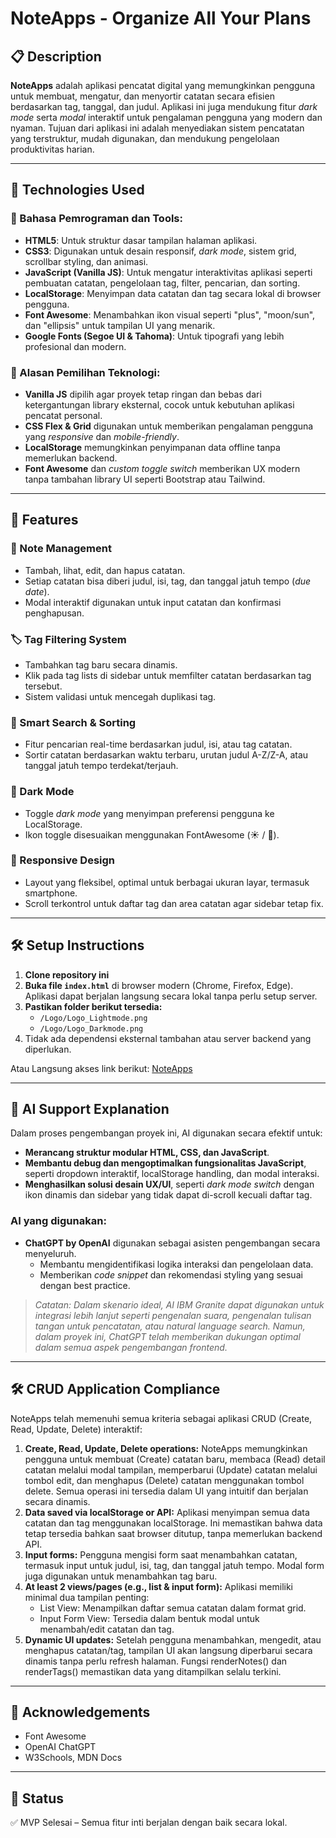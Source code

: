# NoteApps - Organize All Your Plans

## 📋 Description
**NoteApps** adalah aplikasi pencatat digital yang memungkinkan pengguna untuk membuat, mengatur, dan menyortir catatan secara efisien berdasarkan tag, tanggal, dan judul. Aplikasi ini juga mendukung fitur _dark mode_ serta _modal_ interaktif untuk pengalaman pengguna yang modern dan nyaman. Tujuan dari aplikasi ini adalah menyediakan sistem pencatatan yang terstruktur, mudah digunakan, dan mendukung pengelolaan produktivitas harian.

---

## 🧰 Technologies Used
### 🔧 Bahasa Pemrograman dan Tools:
- **HTML5**: Untuk struktur dasar tampilan halaman aplikasi.
- **CSS3**: Digunakan untuk desain responsif, _dark mode_, sistem grid, scrollbar styling, dan animasi.
- **JavaScript (Vanilla JS)**: Untuk mengatur interaktivitas aplikasi seperti pembuatan catatan, pengelolaan tag, filter, pencarian, dan sorting.
- **LocalStorage**: Menyimpan data catatan dan tag secara lokal di browser pengguna.
- **Font Awesome**: Menambahkan ikon visual seperti "plus", "moon/sun", dan "ellipsis" untuk tampilan UI yang menarik.
- **Google Fonts (Segoe UI & Tahoma)**: Untuk tipografi yang lebih profesional dan modern.

### 🎯 Alasan Pemilihan Teknologi:
- **Vanilla JS** dipilih agar proyek tetap ringan dan bebas dari ketergantungan library eksternal, cocok untuk kebutuhan aplikasi pencatat personal.
- **CSS Flex & Grid** digunakan untuk memberikan pengalaman pengguna yang _responsive_ dan _mobile-friendly_.
- **LocalStorage** memungkinkan penyimpanan data offline tanpa memerlukan backend.
- **Font Awesome** dan _custom toggle switch_ memberikan UX modern tanpa tambahan library UI seperti Bootstrap atau Tailwind.

---

## 🚀 Features
### 📝 Note Management
- Tambah, lihat, edit, dan hapus catatan.
- Setiap catatan bisa diberi judul, isi, tag, dan tanggal jatuh tempo (_due date_).
- Modal interaktif digunakan untuk input catatan dan konfirmasi penghapusan.
### 🏷️ Tag Filtering System
- Tambahkan tag baru secara dinamis.
- Klik pada tag lists di sidebar untuk memfilter catatan berdasarkan tag tersebut.
- Sistem validasi untuk mencegah duplikasi tag.
### 🔎 Smart Search & Sorting
- Fitur pencarian real-time berdasarkan judul, isi, atau tag catatan.
- Sortir catatan berdasarkan waktu terbaru, urutan judul A-Z/Z-A, atau tanggal jatuh tempo terdekat/terjauh.
### 🌙 Dark Mode
- Toggle _dark mode_ yang menyimpan preferensi pengguna ke LocalStorage.
- Ikon toggle disesuaikan menggunakan FontAwesome (☀️ / 🌙).
### 🎨 Responsive Design
- Layout yang fleksibel, optimal untuk berbagai ukuran layar, termasuk smartphone.
- Scroll terkontrol untuk daftar tag dan area catatan agar sidebar tetap fix.

---

## 🛠️ Setup Instructions
1. **Clone repository ini**
2. **Buka file `index.html`** di browser modern (Chrome, Firefox, Edge).
   Aplikasi dapat berjalan langsung secara lokal tanpa perlu setup server.
3. **Pastikan folder berikut tersedia:**
   - `/Logo/Logo_Lightmode.png`
   - `/Logo/Logo_Darkmode.png`
4. Tidak ada dependensi eksternal tambahan atau server backend yang diperlukan.

Atau
Langsung akses link berikut:
[NoteApps](https://noteapps-organize-plans.netlify.app/)

---

## 🤖 AI Support Explanation

Dalam proses pengembangan proyek ini, AI digunakan secara efektif untuk:
- **Merancang struktur modular HTML, CSS, dan JavaScript**.
- **Membantu debug dan mengoptimalkan fungsionalitas JavaScript**, seperti dropdown interaktif, localStorage handling, dan modal interaksi.
- **Menghasilkan solusi desain UX/UI**, seperti _dark mode switch_ dengan ikon dinamis dan sidebar yang tidak dapat di-scroll kecuali daftar tag.

### AI yang digunakan:
- **ChatGPT by OpenAI** digunakan sebagai asisten pengembangan secara menyeluruh.
  - Membantu mengidentifikasi logika interaksi dan pengelolaan data.
  - Memberikan _code snippet_ dan rekomendasi styling yang sesuai dengan best practice.

> *Catatan: Dalam skenario ideal, AI IBM Granite dapat digunakan untuk integrasi lebih lanjut seperti pengenalan suara, pengenalan tulisan tangan untuk pencatatan, atau natural language search. Namun, dalam proyek ini, ChatGPT telah memberikan dukungan optimal dalam semua aspek pengembangan frontend.*

---

## 🛠️ CRUD Application Compliance
NoteApps telah memenuhi semua kriteria sebagai aplikasi CRUD (Create, Read, Update, Delete) interaktif:
1. **Create, Read, Update, Delete operations:**
NoteApps memungkinkan pengguna untuk membuat (Create) catatan baru, membaca (Read) detail catatan melalui modal tampilan, memperbarui (Update) catatan melalui tombol edit, dan menghapus (Delete) catatan menggunakan tombol delete. Semua operasi ini tersedia dalam UI yang intuitif dan berjalan secara dinamis.
2. **Data saved via localStorage or API:**
Aplikasi menyimpan semua data catatan dan tag menggunakan localStorage. Ini memastikan bahwa data tetap tersedia bahkan saat browser ditutup, tanpa memerlukan backend API.
3. **Input forms:**
Pengguna mengisi form saat menambahkan catatan, termasuk input untuk judul, isi, tag, dan tanggal jatuh tempo. Modal form juga digunakan untuk menambahkan tag baru.
4. **At least 2 views/pages (e.g., list & input form):**
Aplikasi memiliki minimal dua tampilan penting:
    - List View: Menampilkan daftar semua catatan dalam format grid.
    - Input Form View: Tersedia dalam bentuk modal untuk menambah/edit catatan dan tag.
5. **Dynamic UI updates:**
Setelah pengguna menambahkan, mengedit, atau menghapus catatan/tag, tampilan UI akan langsung diperbarui secara dinamis tanpa perlu refresh halaman. Fungsi renderNotes() dan renderTags() memastikan data yang ditampilkan selalu terkini.

---

## 🙌 Acknowledgements
- Font Awesome
- OpenAI ChatGPT
- W3Schools, MDN Docs

---

## 📌 Status
✅ MVP Selesai – Semua fitur inti berjalan dengan baik secara lokal.
